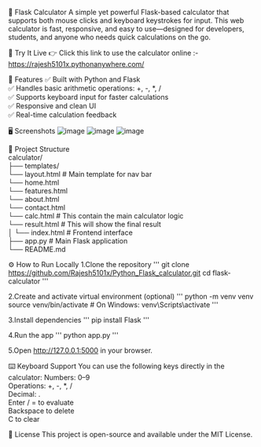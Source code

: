 🧮 Flask Calculator
  A simple yet powerful Flask-based calculator that supports both mouse clicks and keyboard keystrokes for input. This web calculator is fast, responsive, and easy to use—designed for developers, students, and anyone who needs quick calculations on the go.


🚀 Try It Live
  👉 Click this link to use the calculator online :- https://rajesh5101x.pythonanywhere.com/


🔧 Features
  ✅ Built with Python and Flask  
  ✅ Handles basic arithmetic operations: +, -, *, /  
  ✅ Supports keyboard input for faster calculations  
  ✅ Responsive and clean UI  
  ✅ Real-time calculation feedback   


🖥️ Screenshots
  ![image](https://github.com/user-attachments/assets/8870c537-6c3d-4c56-bec1-0dcc3309d473)
  ![image](https://github.com/user-attachments/assets/53c2c9c2-240c-4287-b70d-779f30d359fe)
  ![image](https://github.com/user-attachments/assets/5800b949-4296-4224-ab8a-93a417ba53f8)


📂 Project Structure  
  calculator/  
  ├── templates/  
      └── layout.html      # Main template for nav bar   
      └── home.html   
      └── features.html   
      └── about.html   
      └── contact.html   
      └── calc.html        # This contain the main calculator logic   
      └── result.html      # This will show the final result   
  │   └── index.html       # Frontend interface   
  ├── app.py               # Main Flask application   
  └── README.md    


⚙️ How to Run Locally
  1.Clone the repository
    '''
    git clone https://github.com/Rajesh5101x/Python_Flask_calculator.git
    cd flask-calculator
    '''
    
  2.Create and activate virtual environment (optional)
    '''
    python -m venv venv
    source venv/bin/activate   # On Windows: venv\Scripts\activate
    '''

  3.Install dependencies
    '''
    pip install Flask
    '''

  4.Run the app
    '''
    python app.py
    '''

  5.Open http://127.0.0.1:5000 in your browser.


⌨️ Keyboard Support
  You can use the following keys directly in the calculator:
  Numbers: 0–9   
  Operations: +, -, *, /  
  Decimal: .   
  Enter / = to evaluate    
  Backspace to delete    
  C to clear  


📄 License
  This project is open-source and available under the MIT License.
